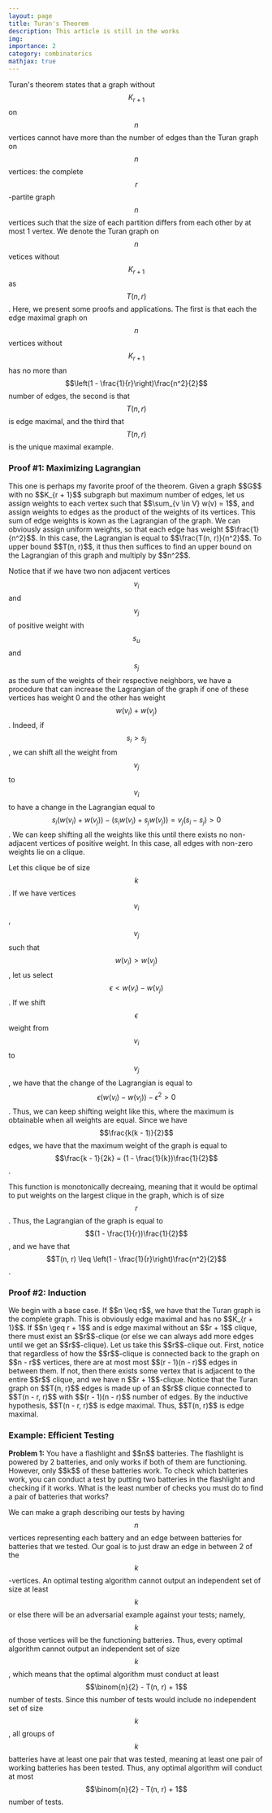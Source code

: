 ```yaml
---
layout: page
title: Turan's Theorem
description: This article is still in the works
img: 
importance: 2
category: combinatorics
mathjax: true
---
```

<script async src="https://www.googletagmanager.com/gtag/js?id=G-0823RLC0T3"></script>
<script>
  window.dataLayer = window.dataLayer || [];
  function gtag(){dataLayer.push(arguments);}
  gtag('js', new Date());

  gtag('config', 'G-0823RLC0T3');
</script>

Turan's theorem states that a graph without $$K_{r + 1}$$ on $$n$$ vertices cannot have more than the number of edges than the Turan graph on $$n$$ vertices: the complete $$r$$-partite graph $$n$$ vertices such that the size of each partition differs from each other by at most 1 vertex. We denote the Turan graph on $$n$$ vetices without $$K_{r + 1}$$ as $$T(n, r)$$. Here, we present some proofs and applications. The first is that each the edge maximal graph on $$n$$ vertices without $$K_{r + 1}$$ has no more than $$\left(1 - \frac{1}{r}\right)\frac{n^2}{2}$$ number of edges, the second is that $$T(n, r)$$ is edge maximal, and the third that $$T(n, r)$$ is the unique maximal example.

<h3> Proof #1: Maximizing Lagrangian </h3>
This one is perhaps my favorite proof of the theorem. Given a graph $$G$$ with no $$K_{r + 1}$$ subgraph but maximum number of edges, let us assign weights to each vertex such that $$\sum_{v \in V} w(v) = 1$$, and assign weights to edges as the product of the weights of its vertices. This sum of edge weights is kown as the Lagrangian of the graph. We can obviously assign uniform weights, so that each edge has weight $$\frac{1}{n^2}$$. In this case, the Lagrangian is equal to $$\frac{T(n, r)}{n^2}$$. To upper bound $$T(n, r)$$, it thus then suffices to find an upper bound on the Lagrangian of this graph and multiply by $$n^2$$.

Notice that if we have two non adjacent vertices $$v_i$$ and $$v_j$$ of positive weight with $$s_u$$ and $$s_j$$ as the sum of the weights of their respective neighbors, we have a procedure that can increase the Lagrangian of the graph if one of these vertices has weight 0 and the other has weight $$w(v_i) + w(v_j)$$. Indeed, if $$s_i > s_j$$, we can shift all the weight from $$v_j$$ to $$v_i$$ to have a change in the Lagrangian equal to $$s_i(w(v_i) + w(v_j)) - (s_iw(v_i) + s_jw(v_j))  = v_j(s_i - s_j) > 0$$. We can keep shifting all the weights like this until there exists no non-adjacent vertices of positive weight. In this case, all edges with non-zero weights lie on a clique.

Let this clique be of size $$k$$. If we have vertices $$v_i$$, $$v_j$$ such that $$w(v_i) > w(v_j)$$, let us select $$\epsilon < w(v_i) - w(v_j)$$. If we shift $$\epsilon$$ weight from $$v_i$$ to $$v_j$$, we have that the change of the Lagrangian is equal to $$\epsilon(w(v_i) - w(v_j)) - \epsilon^2 > 0$$. Thus, we can keep shifting weight like this, where the maximum is obtainable when all weights are equal. Since we have $$\frac{k(k - 1)}{2}$$ edges, we have that the maximum weight of the graph is equal to $$\frac{k - 1}{2k} = (1 - \frac{1}{k})\frac{1}{2}$$.

This function is monotonically decreaing, meaning that it would be optimal to put weights on the largest clique in the graph, which is of size $$r$$. Thus, the Lagrangian of the graph is equal to $$(1 - \frac{1}{r})\frac{1}{2}$$, and we have that $$T(n, r) \leq \left(1 - \frac{1}{r}\right)\frac{n^2}{2}$$.

<h3> Proof #2: Induction </h3>
We begin with a base case. If $$n \leq r$$, we have that the Turan graph is the complete graph. This is obviously edge maximal and has no $$K_{r + 1}$$. If $$n \geq r + 1$$ and is edge maximal without an $$r + 1$$ clique, there must exist an $$r$$-clique (or else we can always add more edges until we get an $$r$$-clique). Let us take this $$r$$-clique out. First, notice that regardless of how the $$r$$-clique is connected back to the graph on $$n - r$$ vertices, there are at most most $$(r - 1)(n - r)$$ edges in between them. If not, then there exists some vertex that is adjacent to the entire $$r$$ clique, and we have n $$r + 1$$-clique. Notice that the Turan graph on $$T(n, r)$$ edges is made up of an $$r$$ clique connected to $$T(n - r, r)$$ with $$(r - 1)(n - r)$$ number of edges. By the inductive hypothesis, $$T(n - r, r)$$ is edge maximal. Thus, $$T(n, r)$$ is edge maximal.

<h3> Example: Efficient Testing</h3>
<b>Problem 1:</b> You have a flashlight and $$n$$ batteries. The flashlight is powered by 2 batteries, and only works if both of them are functioning. However, only $$k$$ of these batteries work. To check which batteries work, you can conduct a test by putting two batteries in the flashlight and checking if it works. What is the least number of checks you must do to find a pair of batteries that works?

We can make a graph describing our tests by having $$n$$ vertices representing each battery and an edge between batteries for batteries that we tested. Our goal is to just draw an edge in between 2 of the $$k$$-vertices. An optimal testing algorithm cannot output an independent set of size at least $$k$$ or else there will be an adversarial example against your tests; namely, $$k$$ of those vertices will be the functioning batteries. Thus, every optimal algorithm cannot output an independent set of size $$k$$, which means that the optimal algorithm must conduct at least $$\binom{n}{2} - T(n, r) + 1$$ number of tests. Since this number of tests would include no independent set of size $$k$$, all groups of $$k$$ batteries have at least one pair that was tested, meaning at least one pair of working batteries has been tested. Thus, any optimal algorithm will conduct at most $$\binom{n}{2} - T(n, r) + 1$$ number of tests.